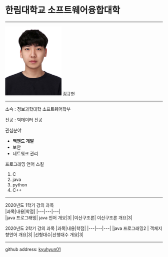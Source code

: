 # 한림대학교 소프트웨어융합대학
---
<img src=증명사진.jpg height=220 width=180>
김규현

---

소속 : 정보과학대학 소프트웨어학부 

전공 : 빅데이터 전공 

관심분야   
*  **백엔드 개발**
* 보안
* 네트워크 관리   

프로그래밍 언어 스킬
1. C
2. java
3. python
4. C++   


---------------

2020년도 1학기 강의 과목   
|과목|내용|학점|
|---|---|---|   
|java 프로그래밍| java 언어 개요|3|
|이산구조론| 이산구조론 개요|3|

2020년도 2학기 강의 과목
|과목|내용|학점|
|---|---|---|
|java 프로그래밍2 | 객체지향언어 개요|3|
|선형대수|선행대수 개요|3|

---
github address: [kyuhyun01][github] 

[github]:http://github.com/kyuhyun01 




